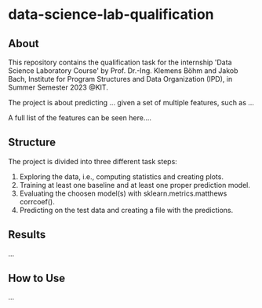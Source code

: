 # data-science-lab-qualification

## About
This repository contains the qualification task for the internship 'Data Science Laboratory Course' by Prof. Dr.-Ing. Klemens Böhm and Jakob Bach, Institute for Program Structures and Data Organization (IPD), in Summer Semester 2023 @KIT.

The project is about predicting ... given a set of multiple features, such as ...

A full list of the features can be seen here....

## Structure
The project is divided into three different task steps:

1. Exploring the data, i.e., computing statistics and creating plots.
2. Training at least one baseline and at least one proper prediction model.
3. Evaluating the choosen model(s) with sklearn.metrics.matthews corrcoef().
4. Predicting on the test data and creating a file with the predictions.

## Results
...

## How to Use
...
